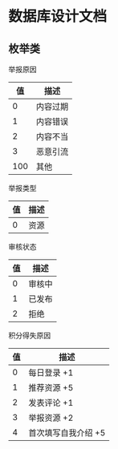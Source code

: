 # 数据库设计文档

## 枚举类

举报原因

| 值  | 描述     |
| --- | -------- |
| 0   | 内容过期 |
| 1   | 内容错误 |
| 2   | 内容不当 |
| 3   | 恶意引流 |
| 100 | 其他     |

举报类型

| 值  | 描述 |
| --- | ---- |
| 0   | 资源 |

审核状态

| 值  | 描述   |
| --- | ------ |
| 0   | 审核中 |
| 1   | 已发布 |
| 2   | 拒绝   |

积分得失原因

| 值  | 描述                |
| --- | ------------------- |
| 0   | 每日登录 +1         |
| 1   | 推荐资源 +5         |
| 2   | 发表评论 +1         |
| 3   | 举报资源 +2         |
| 4   | 首次填写自我介绍 +5 |
